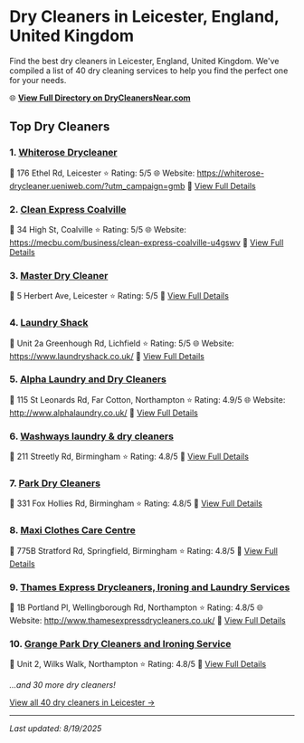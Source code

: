 # Dry Cleaners in Leicester, England, United Kingdom

Find the best dry cleaners in Leicester, England, United Kingdom. We've compiled a list of 40 dry cleaning services to help you find the perfect one for your needs.

🌐 **[View Full Directory on DryCleanersNear.com](https://drycleanersnear.com/city/United%20Kingdom/England/Leicester)**

## Top Dry Cleaners

### 1. [Whiterose Drycleaner](https://drycleanersnear.com/dryCleaner/689165b32c4a23913ff11101/whiterose-drycleaner)
📍 176 Ethel Rd, Leicester
⭐ Rating: 5/5
🌐 Website: https://whiterose-drycleaner.ueniweb.com/?utm_campaign=gmb
🔗 [View Full Details](https://drycleanersnear.com/dryCleaner/689165b32c4a23913ff11101/whiterose-drycleaner)

### 2. [Clean Express Coalville](https://drycleanersnear.com/dryCleaner/689165d62c4a23913ff111fb/clean-express-coalville)
📍 34 High St, Coalville
⭐ Rating: 5/5
🌐 Website: https://mecbu.com/business/clean-express-coalville-u4gswv
🔗 [View Full Details](https://drycleanersnear.com/dryCleaner/689165d62c4a23913ff111fb/clean-express-coalville)

### 3. [Master Dry Cleaner](https://drycleanersnear.com/dryCleaner/689166242c4a23913ff11380/master-dry-cleaner)
📍 5 Herbert Ave, Leicester
⭐ Rating: 5/5
🔗 [View Full Details](https://drycleanersnear.com/dryCleaner/689166242c4a23913ff11380/master-dry-cleaner)

### 4. [Laundry Shack](https://drycleanersnear.com/dryCleaner/6891667e2c4a23913ff114d6/laundry-shack)
📍 Unit 2a Greenhough Rd, Lichfield
⭐ Rating: 5/5
🌐 Website: https://www.laundryshack.co.uk/
🔗 [View Full Details](https://drycleanersnear.com/dryCleaner/6891667e2c4a23913ff114d6/laundry-shack)

### 5. [Alpha Laundry and Dry Cleaners](https://drycleanersnear.com/dryCleaner/689165c52c4a23913ff111bd/alpha-laundry-and-dry-cleaners)
📍 115 St Leonards Rd, Far Cotton, Northampton
⭐ Rating: 4.9/5
🌐 Website: http://www.alphalaundry.co.uk/
🔗 [View Full Details](https://drycleanersnear.com/dryCleaner/689165c52c4a23913ff111bd/alpha-laundry-and-dry-cleaners)

### 6. [Washways laundry & dry cleaners](https://drycleanersnear.com/dryCleaner/689165b02c4a23913ff1109f/washways-laundry-dry-cleaners)
📍 211 Streetly Rd, Birmingham
⭐ Rating: 4.8/5
🔗 [View Full Details](https://drycleanersnear.com/dryCleaner/689165b02c4a23913ff1109f/washways-laundry-dry-cleaners)

### 7. [Park Dry Cleaners](https://drycleanersnear.com/dryCleaner/689165b22c4a23913ff110e0/park-dry-cleaners)
📍 331 Fox Hollies Rd, Birmingham
⭐ Rating: 4.8/5
🔗 [View Full Details](https://drycleanersnear.com/dryCleaner/689165b22c4a23913ff110e0/park-dry-cleaners)

### 8. [Maxi Clothes Care Centre](https://drycleanersnear.com/dryCleaner/689165cd2c4a23913ff111dc/maxi-clothes-care-centre)
📍 775B Stratford Rd, Springfield, Birmingham
⭐ Rating: 4.8/5
🔗 [View Full Details](https://drycleanersnear.com/dryCleaner/689165cd2c4a23913ff111dc/maxi-clothes-care-centre)

### 9. [Thames Express Drycleaners, Ironing and Laundry Services](https://drycleanersnear.com/dryCleaner/689166292c4a23913ff1138d/thames-express-drycleaners-ironing-and-laundry-services)
📍 1B Portland Pl, Wellingborough Rd, Northampton
⭐ Rating: 4.8/5
🌐 Website: http://www.thamesexpressdrycleaners.co.uk/
🔗 [View Full Details](https://drycleanersnear.com/dryCleaner/689166292c4a23913ff1138d/thames-express-drycleaners-ironing-and-laundry-services)

### 10. [Grange Park Dry Cleaners and Ironing Service](https://drycleanersnear.com/dryCleaner/689166582c4a23913ff11445/grange-park-dry-cleaners-and-ironing-service)
📍 Unit 2, Wilks Walk, Northampton
⭐ Rating: 4.8/5
🔗 [View Full Details](https://drycleanersnear.com/dryCleaner/689166582c4a23913ff11445/grange-park-dry-cleaners-and-ironing-service)


*...and 30 more dry cleaners!*

[View all 40 dry cleaners in Leicester →](https://drycleanersnear.com/city/United%20Kingdom/England/Leicester)

---

*Last updated: 8/19/2025*

